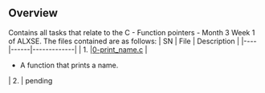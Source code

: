 ## Overview ##

Contains all tasks that relate to the C - Function pointers - Month 3 Week 1 of ALXSE.
The files contained are as follows:
| SN | File | Description |
|----|------|-------------|
| 1. |[0-print_name.c](https://github.com/) | <ul><li>A function that prints a name.<br/></li></ul>
| 2. | pending